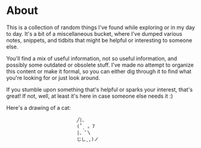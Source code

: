 # About
This is a collection of random things I've found while exploring or in my day to day. It's a bit of a miscellaneous bucket, where I've dumped various notes, snippets, and tidbits that might be helpful or interesting to someone else.

You'll find a mix of useful information, not so useful information, and possibly some outdated or obsolete stuff. I've made no attempt to organize this content or make it formal, so you can either dig through it to find what you're looking for or just look around.

If you stumble upon something that's helpful or sparks your interest, that's great! If not, well, at least it's here in case someone else needs it :)

Here's a drawing of a cat:

```
						  ╱|、
						  (˚ˎ 。7  
						  |、˜〵          
						  じしˍ,)ノ
```